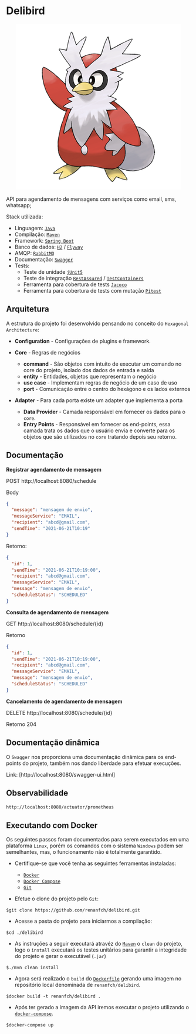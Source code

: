 # Delibird

<p align="center">
    <img src="documentation/delibird.png" width="450" >
</p>


API para agendamento de mensagens com serviços como email, sms, whatsapp;

Stack utilizada:

* Linguagem: [`Java`](https://www.oracle.com/technetwork/java/javase/downloads/index.html)
* Compilação: [`Maven`](https://maven.apache.org/)
* Framework: [`Spring Boot`](https://spring.io/projects/spring-boot)
* Banco de dados: [`H2`](h2database.com) / [`Flyway`](https://flywaydb.org)
* AMQP: [`RabbitMQ`](https://www.rabbitmq.com/)  
* Documentação: [`Swagger`](https://swagger.io)
* Tests:
    * Teste de unidade [`jUnit5`](https://junit.org/junit5/docs/current/user-guide/)
    * Teste de integração [`RestAssured`](https://rest-assured.io/) / [`TestContainers`](https://www.testcontainers.org/)
    * Ferramenta para cobertura de tests [`Jacoco`](https://www.jacoco.org)
    * Ferramenta para cobertura de tests com mutação [`Pitest`](https://pitest.org/)

## Arquitetura

A estrutura do projeto foi desenvolvido pensando no conceito do
`Hexagonal Architecture`:

* **Configuration** - Configurações de plugins e framework.

* **Core** - Regras de negócios
    * **command** - São objetos com intuito de executar um comando no core do projeto, 
      isolado dos dados de entrada e saída
    * **entity** - Entidades, objetos que representam o negócio
    * **use case** - Implementam regras de negócio de um caso de uso
    * **port** - Comunicação entre o centro do hexágono e os lados externos

* **Adapter** - Para cada porta existe um adapter que implementa a porta
    * **Data Provider** - Camada responsável em fornecer os dados para o `core`.
    * **Entry Points** - Responsável em fornecer os end-points, essa camada trata os dados que o usuário envia
      e converte para os objetos que são utilizados no `core` tratando depois seu retorno.

## Documentação

**Registrar agendamento de mensagem**

POST http://localhost:8080/schedule

Body

```json
{
  "message": "mensagem de envio",
  "messageService": "EMAIL",
  "recipient": "abcd@gmail.com",
  "sendTime": "2021-06-21T10:19"
}
```

Retorno:

```json
{
  "id": 1,
  "sendTime": "2021-06-21T10:19:00",
  "recipient": "abcd@gmail.com",
  "messageService": "EMAIL",
  "message": "mensagem de envio",
  "scheduleStatus": "SCHEDULED"
}
```

**Consulta de agendamento de mensagem**

GET http://localhost:8080/schedule/{id}

Retorno

```json
{
  "id": 1,
  "sendTime": "2021-06-21T10:19:00",
  "recipient": "abcd@gmail.com",
  "messageService": "EMAIL",
  "message": "mensagem de envio",
  "scheduleStatus": "SCHEDULED"
}
```

**Cancelamento de agendamento de mensagem**

DELETE http://localhost:8080/schedule/{id}

Retorno 204

## Documentação dinâmica

O `Swagger` nos proporciona uma documentação dinâmica para os end-points do projeto, também nos dando liberdade para
efetuar execuções.

Link: [http://localhost:8080/swagger-ui.html]

## Observabilidade

```Endpoint que fornece métricas no formato necessário para utilização em um servidor prometheus.
http://localhost:8080/actuator/prometheus
```

## Executando com Docker

Os seguintes passos foram documentados para serem executados em uma plataforma
`Linux`, porém os comandos com o sistema `Windows` podem ser semelhantes, mas, o funcionamento não é totalmente
garantido.

- Certifique-se que você tenha as seguintes ferramentas instaladas:

    - [`Docker`](https://docs.docker.com/install/)
    - [`Docker Compose`](https://docs.docker.com/compose/install/)
    - [`Git`](https://git-scm.com/downloads)

- Efetue o clone do projeto pelo `Git`:

```shell
$git clone https://github.com/renanfch/delibird.git
```

- Acesse a pasta do projeto para iniciarmos a compilação:

```shell
$cd ./delibird
```

- As instruções a seguir executará atravéz do [`Maven`](https://maven.apache.org/)
  o `clean` do projeto, logo o `install` executará os testes unitários para garantir a integridade do projeto e gerar o
  executável (`.jar`)

```shell
$./mvn clean install
```

- Agora será realizado o `build` do [`Dockerfile`](./Dockerfile) gerando uma imagem no repositório local denominada
  de `renanfch/delibird`.

```shell
$docker build -t renanfch/delibird .
```

- Após ter gerado a imagem da API iremos executar o projeto utilizando o [`docker-compose`](./docker-compose.yml).

```shell
$docker-compose up
```
